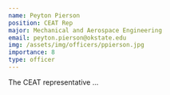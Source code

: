 ```yaml
---
name: Peyton Pierson
position: CEAT Rep
major: Mechanical and Aerospace Engineering
email: peyton.pierson@okstate.edu
img: /assets/img/officers/ppierson.jpg
importance: 8
type: officer
---
```

<!-- Description of the positions role and responsibilities -->
The CEAT representative ...